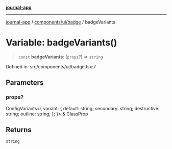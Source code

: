 [**journal-app**](../../../../README.md)

***

[journal-app](../../../../modules.md) / [components/ui/badge](../README.md) / badgeVariants

# Variable: badgeVariants()

> `const` **badgeVariants**: (`props`?) => `string`

Defined in: src/components/ui/badge.tsx:7

## Parameters

### props?

ConfigVariants\<\{ variant: \{ default: string; secondary: string; destructive: string; outline: string; \}; \}\> & ClassProp

## Returns

`string`
